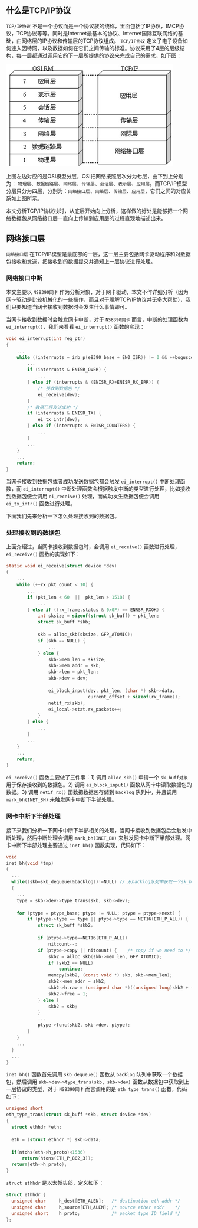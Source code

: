 ## 什么是TCP/IP协议
`TCP/IP协议` 不是一个协议而是一个协议族的统称，里面包括了IP协议，IMCP协议，TCP协议等等。同时是Internet最基本的协议、Internet国际互联网络的基础，由网络层的IP协议和传输层的TCP协议组成。 `TCP/IP协议` 定义了电子设备如何连入因特网，以及数据如何在它们之间传输的标准。协议采用了4层的层级结构，每一层都通过调用它的下一层所提供的协议来完成自己的需求，如下图：

![tcp-ip-stack-layer](https://raw.githubusercontent.com/liexusong/tcp-ip-stack/master/images/tcp-ip-stack-layer.jpg)

上图左边对应的是OSI模型分层，OSI把网络按照层次分为七层，由下到上分别为： `物理层`、`数据链路层`、`网络层`、`传输层`、`会话层`、`表示层`、`应用层`。而TCP/IP模型分层只分为四层，分别为：`网络接口层`、`网络层`、`传输层`、`应用层`，它们之间的对应关系如上图所示。

本文分析TCP/IP协议栈时，从底层开始向上分析，这样做的好处是能够把一个网络数据包从网络接口层一直向上传输到应用层的过程直观地描述出来。

## 网络接口层
`网络接口层` 在TCP/IP模型是最底部的一层，这一层主要包括网卡驱动程序和对数据包接收和发送，把接收到的数据提交并通知上一层协议进行处理。

### 网络接口中断
本文主要以 `NS8390网卡` 作为分析对象，对于网卡驱动，本文不作详细分析（因为网卡驱动是比较机械化的一些操作，而且对于理解TCP/IP协议并无多大帮助），我们只要知道当网卡接收到数据时会发生什么事情即可。

当网卡接收到数据时会触发网卡中断，对于 `NS8390网卡` 而言，中断的处理函数为 `ei_interrupt()`，我们来看看 `ei_interrupt()` 函数的实现：
```c
void ei_interrupt(int reg_ptr)
{
    ...
    while ((interrupts = inb_p(e8390_base + EN0_ISR)) != 0 && ++boguscount < 5) {
        ...
        if (interrupts & ENISR_OVER) {
            ...
        } else if (interrupts & (ENISR_RX+ENISR_RX_ERR)) {
            /* 接收到数据包 */
            ei_receive(dev);
        }
        /* 数据已经发送成功 */
        if (interrupts & ENISR_TX) {
            ei_tx_intr(dev);
        } else if (interrupts & ENISR_COUNTERS) {
            ...
        }
        ...
    }
    ...
    return;
}
```
当网卡接收到数据包或者成功发送数据包都会触发 `ei_interrupt()` 中断处理函数，而 `ei_interrupt()` 中断处理函数会根据触发中断的类型进行处理，比如接收到数据包便会调用 `ei_receive()` 处理，而成功发生数据包便会调用 `ei_tx_intr()` 函数进行处理。

下面我们先来分析一下怎么处理接收到的数据包。

### 处理接收到的数据包

上面介绍过，当网卡接收到数据包时，会调用 `ei_receive()` 函数进行处理，`ei_receive()` 函数的实现如下：
```c
static void ei_receive(struct device *dev)
{
    ...
    while (++rx_pkt_count < 10) {
        ...
        if (pkt_len < 60  ||  pkt_len > 1518) {
            ...
        } else if ((rx_frame.status & 0x0F) == ENRSR_RXOK) {
            int sksize = sizeof(struct sk_buff) + pkt_len;
            struct sk_buff *skb;
            
            skb = alloc_skb(sksize, GFP_ATOMIC);
            if (skb == NULL) {
                ...
            } else {
                skb->mem_len = sksize;
                skb->mem_addr = skb;
                skb->len = pkt_len;
                skb->dev = dev;
                
                ei_block_input(dev, pkt_len, (char *) skb->data,
                               current_offset + sizeof(rx_frame));
                netif_rx(skb);
                ei_local->stat.rx_packets++;
            }
        } else {
            ...
        }
        ...
    }
    ...
    return;
}
```
`ei_receive()` 函数主要做了三件事：1) 调用 `alloc_skb()` 申请一个 `sk_buff对象` 用于保存接收到的数据包。2) 调用 `ei_block_input()` 函数从网卡中读取数据包的数据。3) 调用 `netif_rx()` 函数把数据包存储到 `backlog` 队列中，并且调用 `mark_bh(INET_BH)` 来触发网卡中断下半部处理。

### 网卡中断下半部处理
接下来我们分析一下网卡中断下半部相关的处理，当网卡接收到数据包后会触发中断处理，然后中断处理会调用 `mark_bh(INET_BH)` 来触发网卡中断下半部处理。网卡中断下半部处理主要通过 `inet_bh()` 函数实现，代码如下：
```c
void
inet_bh(void *tmp)
{
  ...
  while((skb=skb_dequeue(&backlog))!=NULL) // 从backlog队列中获取一个sk_buff
  {
    ...
    type = skb->dev->type_trans(skb, skb->dev);

    for (ptype = ptype_base; ptype != NULL; ptype = ptype->next) {
        if (ptype->type == type || ptype->type == NET16(ETH_P_ALL)) {
            struct sk_buff *skb2;

            if (ptype->type==NET16(ETH_P_ALL))
                nitcount--;
            if (ptype->copy || nitcount) {    /* copy if we need to */
                skb2 = alloc_skb(skb->mem_len, GFP_ATOMIC);
                if (skb2 == NULL)
                    continue;
                memcpy(skb2, (const void *) skb, skb->mem_len);
                skb2->mem_addr = skb2;
                skb2->h.raw = (unsigned char *)((unsigned long)skb2 + (unsigned long)skb->h.raw - (unsigned long)skb);
                skb2->free = 1;
            } else {
                skb2 = skb;
            }
            ...
            ptype->func(skb2, skb->dev, ptype);
        }
    }
    ...
  }
  ...
}
```
`inet_bh()` 函数首先调用 `skb_dequeue()` 函数从 `backlog` 队列中获取一个数据包，然后调用 `skb->dev->type_trans(skb, skb->dev)` 函数从数据包中获取到上一层协议的类型，对于 `NS8390网卡` 而言调用的是 `eth_type_trans()` 函数，代码如下：
```c
unsigned short
eth_type_trans(struct sk_buff *skb, struct device *dev)
{
  struct ethhdr *eth;

  eth = (struct ethhdr *) skb->data;

  if(ntohs(eth->h_proto)<1536)
      return(htons(ETH_P_802_3));
  return(eth->h_proto);
}
```
`struct ethhdr` 是以太帧头部，定义如下：
```c
struct ethhdr {
  unsigned char     h_dest[ETH_ALEN];   /* destination eth addr */
  unsigned char     h_source[ETH_ALEN]; /* source ether addr    */
  unsigned short    h_proto;            /* packet type ID field */
};
```
